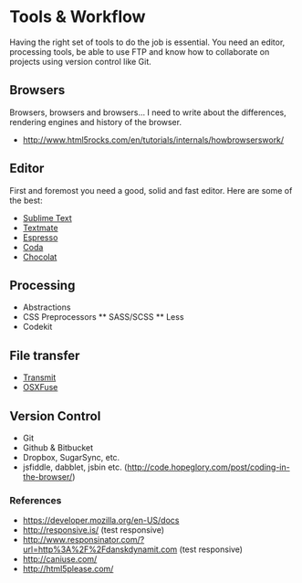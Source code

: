 # Tools & Workflow
Having the right set of tools to do the job is essential. You need an editor, processing tools, be able to use FTP and know how to collaborate on projects using version control like Git.

## Browsers
Browsers, browsers and browsers… I need to write about the differences, rendering engines and history of the browser.
- http://www.html5rocks.com/en/tutorials/internals/howbrowserswork/

## Editor
First and foremost you need a good, solid and fast editor. Here are some of the best:
- [Sublime Text](http://www.sublimetext.com/)
- [Textmate](http://macromates.com/)
- [Espresso](http://macrabbit.com/espresso/)
- [Coda](http://panic.com/coda/)
- [Chocolat](http://chocolatapp.com/)

## Processing
* Abstractions
* CSS Preprocessors
** SASS/SCSS
** Less
* Codekit

## File transfer
- [Transmit](http://panic.com/transmit/)
- [OSXFuse](http://osxfuse.github.com/)

## Version Control
- Git
- Github & Bitbucket
- Dropbox, SugarSync, etc.
- jsfiddle, dabblet, jsbin etc. (http://code.hopeglory.com/post/coding-in-the-browser/)

### References
- https://developer.mozilla.org/en-US/docs
- http://responsive.is/ (test responsive)
- http://www.responsinator.com/?url=http%3A%2F%2Fdanskdynamit.com (test responsive)
- http://caniuse.com/
- http://html5please.com/
